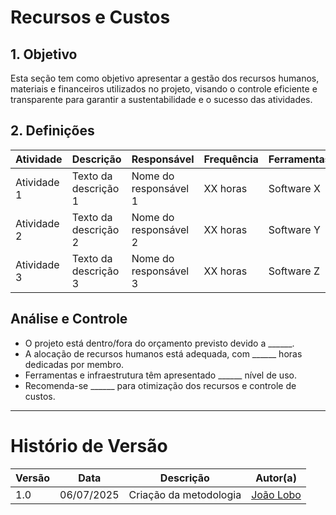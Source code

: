 # Recursos e Custos

## 1. Objetivo

Esta seção tem como objetivo apresentar a gestão dos recursos humanos, materiais e financeiros utilizados no projeto, visando o controle eficiente e transparente para garantir a sustentabilidade e o sucesso das atividades.

## 2. Definições

| Atividade             | Descrição              | Responsável            | Frequência | Ferramentas     | Observações           |
|-----------------------|------------------------|-----------------------|----------------|-----------------|-----------------------|
| Atividade 1           | Texto da descrição 1   | Nome do responsável 1 | XX horas       | Software X      | Observação 1          |
| Atividade 2           | Texto da descrição 2   | Nome do responsável 2 | XX horas       | Software Y      | Observação 2          |
| Atividade 3           | Texto da descrição 3   | Nome do responsável 3 | XX horas       | Software Z      | Observação 3          |

## Análise e Controle

- O projeto está dentro/fora do orçamento previsto devido a ______.
- A alocação de recursos humanos está adequada, com ______ horas dedicadas por membro.
- Ferramentas e infraestrutura têm apresentado ______ nível de uso.
- Recomenda-se ______ para otimização dos recursos e controle de custos.

---

# Histório de Versão

| Versão | Data | Descrição | Autor(a) |
|--------|------|----------|-------------------------------|
| 1.0    | 06/07/2025 |Criação da metodologia| [João Lobo](https://github.com/joaolobo10)|
